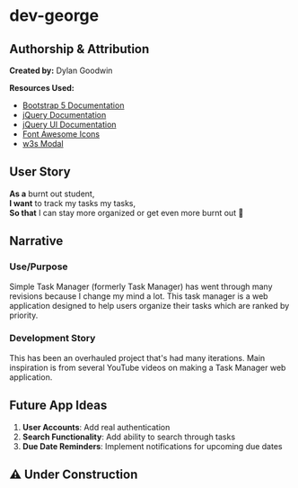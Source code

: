 # dev-george

## Authorship & Attribution

**Created by:** Dylan Goodwin

**Resources Used:**
- [Bootstrap 5 Documentation](https://getbootstrap.com/docs/5.3/getting-started/introduction/)
- [jQuery Documentation](https://api.jquery.com/)
- [jQuery UI Documentation](https://api.jqueryui.com/)
- [Font Awesome Icons](https://fontawesome.com/icons)
- [w3s Modal](https://www.w3schools.com/howto/howto_css_login_form.asp)

## User Story

**As a** burnt out student,  
**I want** to track my tasks my tasks,  
**So that** I can stay more organized or get even more burnt out 🦭

## Narrative

### Use/Purpose

Simple Task Manager (formerly Task Manager) has went through many revisions because I change my mind a lot. 
This task manager is a web application designed to help users organize their tasks which are ranked by priority.

### Development Story

This has been an overhauled project that's had many iterations. Main inspiration is from several YouTube videos on making
a Task Manager web application.

## Future App Ideas

1. **User Accounts**: Add real authentication
2. **Search Functionality**: Add ability to search through tasks
3. **Due Date Reminders**: Implement notifications for upcoming due dates



## ⚠️ Under Construction
